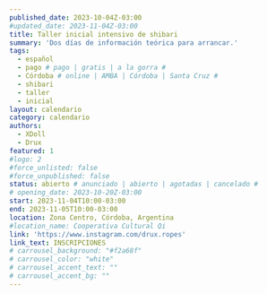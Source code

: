 ```yaml
---
published_date: 2023-10-04Z-03:00
#updated_date: 2023-11-04Z-03:00
title: Taller inicial intensivo de shibari
summary: 'Dos días de información teórica para arrancar.'
tags:
  - español
  - pago # pago | gratis | a la gorra #
  - Córdoba # online | AMBA | Córdoba | Santa Cruz #
  - shibari
  - taller
  - inicial
layout: calendario
category: calendario
authors:
  - XDoll
  - Drux
featured: 1
#logo: 2
#force_unlisted: false
#force_unpublished: false
status: abierto # anunciado | abierto | agotadas | cancelado #
# opening_date: 2023-10-20Z-03:00
start: 2023-11-04T10:00-03:00
end: 2023-11-05T10:00-03:00
location: Zona Centro, Córdoba, Argentina
#location_name: Cooperativa Cultural Qi
link: 'https://www.instagram.com/drux.ropes'
link_text: INSCRIPCIONES
# carrousel_background: "#f2a68f"
# carrousel_color: "white"
# carrousel_accent_text: ""
# carrousel_accent_bg: ""
---
```

